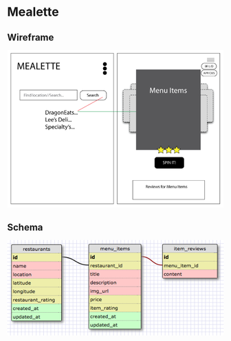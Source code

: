 Mealette
========

Wireframe
---------
![wireframe](images/mealette-wireframe.png)


Schema
---------
![schema](images/mealette-schema-v1.png)
